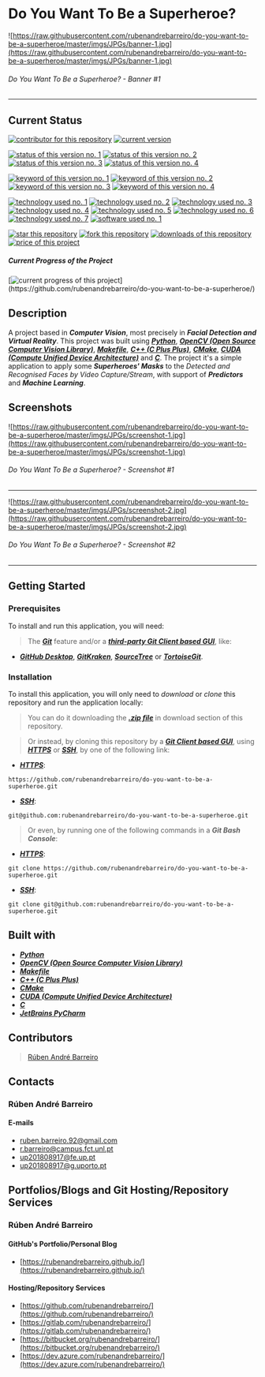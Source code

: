# Do You Want To Be a Superheroe?

![https://raw.githubusercontent.com/rubenandrebarreiro/do-you-want-to-be-a-superheroe/master/imgs/JPGs/banner-1.jpg](https://raw.githubusercontent.com/rubenandrebarreiro/do-you-want-to-be-a-superheroe/master/imgs/JPGs/banner-1.jpg)
######  Do You Want To Be a Superheroe? - Banner #1

***

## Current Status
[![contributor for this repository](https://img.shields.io/badge/contributor-rubenandrebarreiro-blue.svg)](https://github.com/rubenandrebarreiro/)
[![current version](https://img.shields.io/badge/version-1.0-magenta.svg)](https://github.com/rubenandrebarreiro/do-you-want-to-be-a-superheroe/)

[![status of this version no. 1](https://img.shields.io/badge/status-completed-orange.svg)](https://github.com/rubenandrebarreiro/do-you-want-to-be-a-superheroe/)
[![status of this version no. 2](https://img.shields.io/badge/status-final-orange.svg)](https://github.com/rubenandrebarreiro/do-you-want-to-be-a-superheroe/)
[![status of this version no. 3](https://img.shields.io/badge/status-stable-orange.svg)](https://github.com/rubenandrebarreiro/do-you-want-to-be-a-superheroe/)
[![status of this version no. 4](https://img.shields.io/badge/status-documented-orange.svg)](https://github.com/rubenandrebarreiro/do-you-want-to-be-a-superheroe/)

[![keyword of this version no. 1](https://img.shields.io/badge/keyword-computer&nbsp;vision-brown.svg)](https://github.com/rubenandrebarreiro/do-you-want-to-be-a-superheroe/)
[![keyword of this version no. 2](https://img.shields.io/badge/keyword-facial&nbsp;detection&nbsp;and&nbsp;recognition-brown.svg)](https://github.com/rubenandrebarreiro/do-you-want-to-be-a-superheroe/)
[![keyword of this version no. 3](https://img.shields.io/badge/keyword-superheroes-brown.svg)](https://github.com/rubenandrebarreiro/do-you-want-to-be-a-superheroe/)
[![keyword of this version no. 4](https://img.shields.io/badge/keyword-masks&nbsp;&&nbsp;filters-brown.svg)](https://github.com/rubenandrebarreiro/do-you-want-to-be-a-superheroe/)


[![technology used no. 1](https://img.shields.io/badge/built&nbsp;with-python-red.svg)](https://www.python.org/) [![technology used no. 2](https://img.shields.io/badge/built&nbsp;with-opencv-red.svg)](https://opencv.org/)
[![technology used no. 3](https://img.shields.io/badge/built&nbsp;with-makefile-red.svg)](https://en.wikipedia.org/wiki/Makefile)
[![technology used no. 4](https://img.shields.io/badge/built&nbsp;with-c++-red.svg)](http://www.cplusplus.com/)
[![technology used no. 5](https://img.shields.io/badge/built&nbsp;with-cmake-red.svg)](https://cmake.org/)
[![technology used no. 6](https://img.shields.io/badge/built&nbsp;with-cuda-red.svg)](https://developer.nvidia.com/cuda-zone)
[![technology used no. 7](https://img.shields.io/badge/built&nbsp;with-c-red.svg)](https://en.wikipedia.org/wiki/C_(programming_language))
[![software used no. 1](https://img.shields.io/badge/software-jetbrains&nbsp;pycharm-gold.svg)](https://www.jetbrains.com/pycharm/)

[![star this repository](http://githubbadges.com/star.svg?user=rubenandrebarreiro&repo=do-you-want-to-be-a-superheroe&style=flat)](https://github.com/rubenandrebarreiro/do-you-want-to-be-a-superheroe/stargazers)
[![fork this repository](http://githubbadges.com/fork.svg?user=rubenandrebarreiro&repo=do-you-want-to-be-a-superheroe&style=flat)](https://github.com/rubenandrebarreiro/do-you-want-to-be-a-superheroe/fork)
[![downloads of this repository](https://img.shields.io/github/downloads/rubenandrebarreiro/do-you-want-to-be-a-superheroe/total.svg)](https://github.com/rubenandrebarreiro/do-you-want-to-be-a-superheroe/archive/master.zip)
[![price of this project](https://img.shields.io/badge/price-free-success.svg)](https://github.com/rubenandrebarreiro/do-you-want-to-be-a-superheroe/archive/master.zip)

##### Current Progress of the Project

[![current progress of this project](http://progressed.io/bar/100?title=&nbsp;completed&nbsp;)](https://github.com/rubenandrebarreiro/do-you-want-to-be-a-superheroe/)


## Description

A project based in **_Computer Vision_**, most precisely in **_Facial Detection and Virtual Reality_**. This project was built using [**_Python_**](https://www.python.org/), [**_OpenCV (Open Source Computer Vision Library)_**](https://opencv.org/), [**_Makefile_**](https://en.wikipedia.org/wiki/Makefile), [**_C++ (C Plus Plus)_**](http://www.cplusplus.com/), [**_CMake_**](https://cmake.org/), [**_CUDA (Compute Unified Device Architecture)_**](https://developer.nvidia.com/cuda-zone) and [**_C_**](https://en.wikipedia.org/wiki/C_(programming_language)). The project it's a simple application to apply some **_Superheroes' Masks_** to the _Detected and Recognised Faces by Video Capture/Stream_, with support of **_Predictors_** and **_Machine Learning_**.

## Screenshots

![https://raw.githubusercontent.com/rubenandrebarreiro/do-you-want-to-be-a-superheroe/master/imgs/JPGs/screenshot-1.jpg](https://raw.githubusercontent.com/rubenandrebarreiro/do-you-want-to-be-a-superheroe/master/imgs/JPGs/screenshot-1.jpg)
######  Do You Want To Be a Superheroe? - Screenshot #1

***

![https://raw.githubusercontent.com/rubenandrebarreiro/do-you-want-to-be-a-superheroe/master/imgs/JPGs/screenshot-2.jpg](https://raw.githubusercontent.com/rubenandrebarreiro/do-you-want-to-be-a-superheroe/master/imgs/JPGs/screenshot-2.jpg)
######  Do You Want To Be a Superheroe? - Screenshot #2

***


## Getting Started

### Prerequisites
To install and run this application, you will need:
> The [**_Git_**](https://git-scm.com/) feature and/or a [**_third-party Git Client based GUI_**](https://git-scm.com/downloads/guis/), like:
* [**_GitHub Desktop_**](https://desktop.github.com/), [**_GitKraken_**](https://www.gitkraken.com/), [**_SourceTree_**](https://www.sourcetreeapp.com/) or [**_TortoiseGit_**](https://tortoisegit.org/).

### Installation
To install this application, you will only need to _download_ or _clone_ this repository and run the application locally:

> You can do it downloading the [**_.zip file_**](https://github.com/rubenandrebarreiro/do-you-want-to-be-a-superheroe/archive/master.zip) in download section of this repository.

> Or instead, by cloning this repository by a [**_Git Client based GUI_**](https://git-scm.com/downloads/guis), using [**_HTTPS_**](https://en.wikipedia.org/wiki/HTTPS) or [**_SSH_**](https://en.wikipedia.org/wiki/SSH_File_Transfer_Protocol), by one of the following link:
* [**_HTTPS_**](https://en.wikipedia.org/wiki/HTTPS):
```
https://github.com/rubenandrebarreiro/do-you-want-to-be-a-superheroe.git
```
* [**_SSH_**](https://en.wikipedia.org/wiki/SSH_File_Transfer_Protocol):
```
git@github.com:rubenandrebarreiro/do-you-want-to-be-a-superheroe.git
```

> Or even, by running one of the following commands in a **_Git Bash Console_**:
* [**_HTTPS_**](https://en.wikipedia.org/wiki/HTTPS):
```
git clone https://github.com/rubenandrebarreiro/do-you-want-to-be-a-superheroe.git
```
* [**_SSH_**](https://en.wikipedia.org/wiki/SSH_File_Transfer_Protocol):
```
git clone git@github.com:rubenandrebarreiro/do-you-want-to-be-a-superheroe.git
```

## Built with
* [**_Python_**](https://www.python.org/)
* [**_OpenCV (Open Source Computer Vision Library)_**](https://opencv.org/)
* [**_Makefile_**](https://en.wikipedia.org/wiki/Makefile)
* [**_C++ (C Plus Plus)_**](http://www.cplusplus.com/)
* [**_CMake_**](https://cmake.org/)
* [**_CUDA (Compute Unified Device Architecture)_**](https://developer.nvidia.com/cuda-zone)
* [**_C_**](https://en.wikipedia.org/wiki/C_(programming_language))
* [**_JetBrains PyCharm_**](https://www.jetbrains.com/pycharm/)


## Contributors

> [Rúben André Barreiro](https://github.com/rubenandrebarreiro/)

## Contacts

### Rúben André Barreiro
#### E-mails
* [ruben.barreiro.92@gmail.com](mailto:ruben.barreiro.92@gmail.com)
* [r.barreiro@campus.fct.unl.pt](mailto:r.barreiro@campus.fct.unl.pt)
* [up201808917@fe.up.pt](mailto:up201808917@fe.up.pt)
* [up201808917@g.uporto.pt](mailto:up201808917@g.uporto.pt)

## Portfolios/Blogs and Git Hosting/Repository Services

### Rúben André Barreiro
#### GitHub's Portfolio/Personal Blog
* [https://rubenandrebarreiro.github.io/](https://rubenandrebarreiro.github.io/)

#### Hosting/Repository Services
* [https://github.com/rubenandrebarreiro/](https://github.com/rubenandrebarreiro/)
* [https://gitlab.com/rubenandrebarreiro/](https://gitlab.com/rubenandrebarreiro/)
* [https://bitbucket.org/rubenandrebarreiro/](https://bitbucket.org/rubenandrebarreiro/)
* [https://dev.azure.com/rubenandrebarreiro/](https://dev.azure.com/rubenandrebarreiro/)

